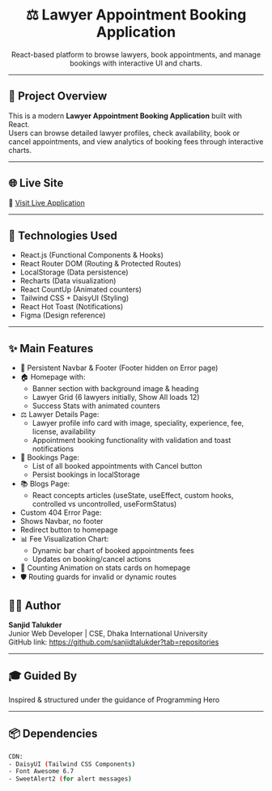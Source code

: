 <div align="center">
  <h1>⚖️ Lawyer Appointment Booking Application</h1>
  <p>React-based platform to browse lawyers, book appointments, and manage bookings with interactive UI and charts.</p>
<!--   <img src="https://i.ibb.co/7G7sjTz/lawyer-app-screenshot.png" alt="Lawyer Appointment Booking App Screenshot" width="80%" /> -->
</div>

---

## 📝 Project Overview

This is a modern **Lawyer Appointment Booking Application** built with React.  
Users can browse detailed lawyer profiles, check availability, book or cancel appointments, and view analytics of booking fees through interactive charts.

---

## 🌐 Live Site

🔗 [Visit Live Application](https://aquamarine-scone-943f8d.netlify.app/)  

---

## 🧰 Technologies Used

- React.js (Functional Components & Hooks)
- React Router DOM (Routing & Protected Routes)
- LocalStorage (Data persistence)
- Recharts (Data visualization)
- React CountUp (Animated counters)
- Tailwind CSS + DaisyUI (Styling)
- React Hot Toast (Notifications)
- Figma (Design reference)

---

## ✨ Main Features

- 🧭 Persistent Navbar & Footer (Footer hidden on Error page)
- 🏠 Homepage with:
  - Banner section with background image & heading
  - Lawyer Grid (6 lawyers initially, Show All loads 12)
  - Success Stats with animated counters
- ⚖️ Lawyer Details Page:
  - Lawyer profile info card with image, speciality, experience, fee, license, availability
  - Appointment booking functionality with validation and toast notifications
- 📅 Bookings Page:
  - List of all booked appointments with Cancel button
  - Persist bookings in localStorage
- 📚 Blogs Page:
  - React concepts articles (useState, useEffect, custom hooks, controlled vs uncontrolled, useFormStatus)
-   Custom 404 Error Page:
  - Shows Navbar, no footer
  - Redirect button to homepage
- 📊 Fee Visualization Chart:
  - Dynamic bar chart of booked appointments fees
  - Updates on booking/cancel actions
- 🔢 Counting Animation on stats cards on homepage
- 🛡️ Routing guards for invalid or dynamic routes





## 🙋‍♂️ Author

**Sanjid Talukder**  
Junior Web Developer | CSE, Dhaka International University  
GitHub link: https://github.com/sanjidtalukder?tab=repositories

---


## 🎓 Guided By

Inspired & structured under the guidance of Programming Hero



---

## 📦 Dependencies

```bash
CDN:
- DaisyUI (Tailwind CSS Components)
- Font Awesome 6.7
- SweetAlert2 (for alert messages)


